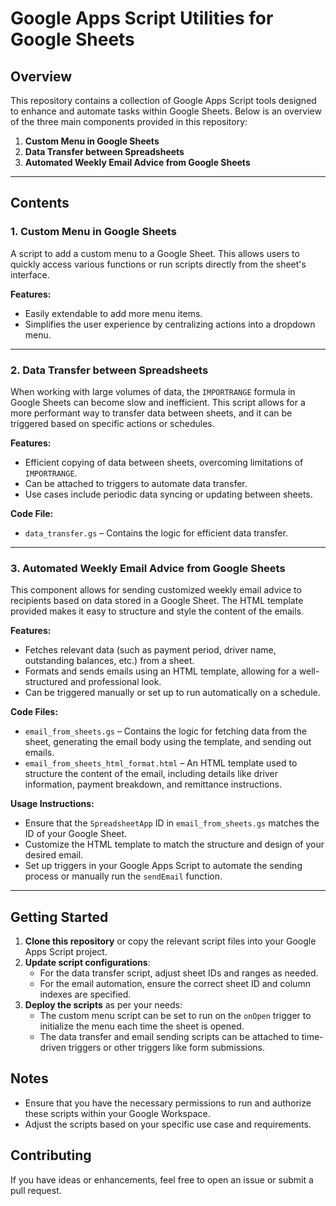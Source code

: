 
# Google Apps Script Utilities for Google Sheets

## Overview

This repository contains a collection of Google Apps Script tools designed to enhance and automate tasks within Google Sheets. Below is an overview of the three main components provided in this repository:

1. **Custom Menu in Google Sheets**
2. **Data Transfer between Spreadsheets**
3. **Automated Weekly Email Advice from Google Sheets**

---

## Contents

### 1. Custom Menu in Google Sheets
A script to add a custom menu to a Google Sheet. This allows users to quickly access various functions or run scripts directly from the sheet's interface.

**Features:**
- Easily extendable to add more menu items.
- Simplifies the user experience by centralizing actions into a dropdown menu.

---

### 2. Data Transfer between Spreadsheets
When working with large volumes of data, the `IMPORTRANGE` formula in Google Sheets can become slow and inefficient. This script allows for a more performant way to transfer data between sheets, and it can be triggered based on specific actions or schedules.

**Features:**
- Efficient copying of data between sheets, overcoming limitations of `IMPORTRANGE`.
- Can be attached to triggers to automate data transfer.
- Use cases include periodic data syncing or updating between sheets.

**Code File:**
- `data_transfer.gs` – Contains the logic for efficient data transfer.

---

### 3. Automated Weekly Email Advice from Google Sheets
This component allows for sending customized weekly email advice to recipients based on data stored in a Google Sheet. The HTML template provided makes it easy to structure and style the content of the emails.

**Features:**
- Fetches relevant data (such as payment period, driver name, outstanding balances, etc.) from a sheet.
- Formats and sends emails using an HTML template, allowing for a well-structured and professional look.
- Can be triggered manually or set up to run automatically on a schedule.

**Code Files:**
- `email_from_sheets.gs` – Contains the logic for fetching data from the sheet, generating the email body using the template, and sending out emails.
- `email_from_sheets_html_format.html` – An HTML template used to structure the content of the email, including details like driver information, payment breakdown, and remittance instructions.

**Usage Instructions:**
- Ensure that the `SpreadsheetApp` ID in `email_from_sheets.gs` matches the ID of your Google Sheet.
- Customize the HTML template to match the structure and design of your desired email.
- Set up triggers in your Google Apps Script to automate the sending process or manually run the `sendEmail` function.

---

## Getting Started

1. **Clone this repository** or copy the relevant script files into your Google Apps Script project.
2. **Update script configurations**:
   - For the data transfer script, adjust sheet IDs and ranges as needed.
   - For the email automation, ensure the correct sheet ID and column indexes are specified.
3. **Deploy the scripts** as per your needs:
   - The custom menu script can be set to run on the `onOpen` trigger to initialize the menu each time the sheet is opened.
   - The data transfer and email sending scripts can be attached to time-driven triggers or other triggers like form submissions.

## Notes

- Ensure that you have the necessary permissions to run and authorize these scripts within your Google Workspace.
- Adjust the scripts based on your specific use case and requirements.

## Contributing

If you have ideas or enhancements, feel free to open an issue or submit a pull request.
